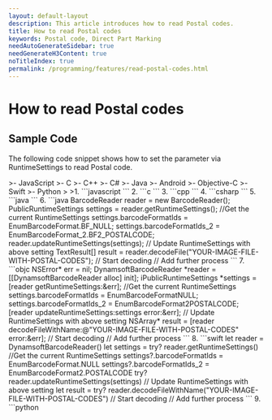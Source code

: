 ```yaml
---   
layout: default-layout
description: This article introduces how to read Postal codes.
title: How to read Postal codes
keywords: Postal code, Direct Part Marking
needAutoGenerateSidebar: true
needGenerateH3Content: true
noTitleIndex: true
permalink: /programming/features/read-postal-codes.html
---
```


# How to read Postal codes

## Sample Code

The following code snippet shows how to set the parameter via RuntimeSettings to read Postal code.

<div class="sample-code-prefix"></div>
>- JavaScript
>- C
>- C++
>- C#
>- Java
>- Android
>- Objective-C
>- Swift
>- Python
>
>1. 
```javascript
```
2. 
```c
```
3. 
```cpp
```
4. 
```csharp
```
5. 
```java
```
6. 
```java
BarcodeReader reader = new BarcodeReader();
PublicRuntimeSettings settings = reader.getRuntimeSettings(); //Get the current RuntimeSettings
settings.barcodeFormatIds = EnumBarcodeFormat.BF_NULL;
settings.barcodeFormatIds_2 = EnumBarcodeFormat_2.BF2_POSTALCODE;
reader.updateRuntimeSettings(settings); // Update RuntimeSettings with above setting
TextResult[] result = reader.decodeFile("YOUR-IMAGE-FILE-WITH-POSTAL-CODES"); // Start decoding
// Add further process
```
7. 
```objc
NSError* err = nil;
DynamsoftBarcodeReader *reader = [[DynamsoftBarcodeReader alloc] init];
iPublicRuntimeSettings *settings = [reader getRuntimeSettings:&err]; //Get the current RuntimeSettings
settings.barcodeFormatIds = EnumBarcodeFormatNULL;
settings.barcodeFormatIds_2 = EnumBarcodeFormat2POSTALCODE;
[reader updateRuntimeSettings:settings error:&err]; // Update RuntimeSettings with above setting
NSArray<iTextResult*>* result = [reader decodeFileWithName:@"YOUR-IMAGE-FILE-WITH-POSTAL-CODES" error:&err]; // Start decoding
// Add further process
```
8. 
```swift
let reader = DynamsoftBarcodeReader()
let settings = try? reader.getRuntimeSettings() //Get the current RuntimeSettings
settings?.barcodeFormatIds = EnumBarcodeFormat.NULL
settings?.barcodeFormatIds_2 = EnumBarcodeFormat2.POSTALCODE
try? reader.updateRuntimeSettings(settings) // Update RuntimeSettings with above setting
let result = try? reader.decodeFileWithName("YOUR-IMAGE-FILE-WITH-POSTAL-CODES") // Start decoding
// Add further process
```
9. 
```python

```
